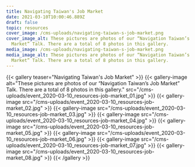 ```yaml
---
title: Navigating Taiwan's Job Market
date: 2021-03-10T10:00:46.889Z
draft: false
topic: resources
cover_image: /cms-uploads/navigating-taiwan-s-job-market.png
cover_image_alt: These pictures are photos of our “Navigation Taiwan’s Job
  Market” Talk. There are a total of 8 photos in this gallery.
media_image: /cms-uploads/navigating-taiwan-s-job-market.png
media_image_alt: These pictures are photos of our “Navigation Taiwan’s Job
  Market” Talk. There are a total of 8 photos in this gallery.
---
```

{{< gallery teaser="Navigating Taiwan's Job Market" >}}
{{< gallery-image alt="These pictures are photos of our “Navigation Taiwan’s Job Market” Talk. There are a total of 8 photos in this gallery." src="/cms-uploads/event_2020-03-10_resources-job-market_01.jpg" >}}
{{< gallery-image src="/cms-uploads/event_2020-03-10_resources-job-market_02.jpg" >}}
{{< gallery-image src="/cms-uploads/event_2020-03-10_resources-job-market_03.jpg" >}}
{{< gallery-image src="/cms-uploads/event_2020-03-10_resources-job-market_04.jpg" >}}
{{< gallery-image src="/cms-uploads/event_2020-03-10_resources-job-market_05.jpg" >}}
{{< gallery-image src="/cms-uploads/event_2020-03-10_resources-job-market_06.jpg" >}}
{{< gallery-image src="/cms-uploads/event_2020-03-10_resources-job-market_07.jpg" >}}
{{< gallery-image src="/cms-uploads/event_2020-03-10_resources-job-market_08.jpg" >}}
{{< /gallery >}}
